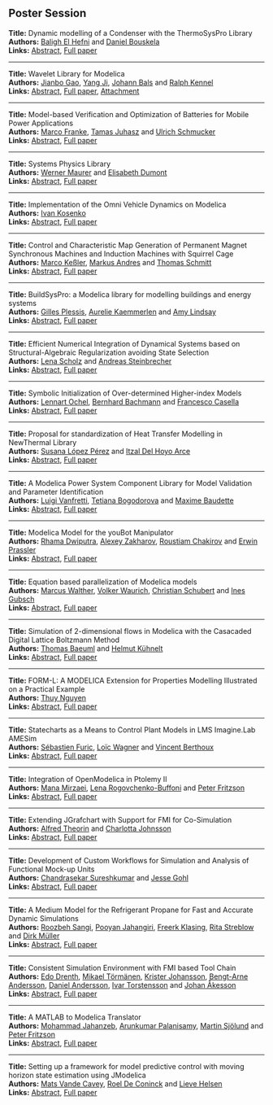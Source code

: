 <h2>Poster Session</h2>
<p>
<b>Title:</b> Dynamic modelling of a Condenser with the ThermoSysPro Library<br />
<b>Authors:</b> <a href="../authors/author_84.html">Baligh El Hefni</a> and <a href="../authors/author_48.html">Daniel Bouskela</a><br />
<b>Links:</b> <a href="../abstracts/abstract_117.pdf">Abstract</a>, <a href="../submissions/ECP140961113_ElhefniBouskela.pdf">Full paper</a>
</p>
<hr />
<p>
<b>Title:</b> Wavelet Library for Modelica<br />
<b>Authors:</b> <a href="../authors/author_107.html">Jianbo Gao</a>, <a href="../authors/author_148.html">Yang Ji</a>, <a href="../authors/author_18.html">Johann Bals</a> and <a href="../authors/author_162.html">Ralph Kennel</a><br />
<b>Links:</b> <a href="../abstracts/abstract_118.pdf">Abstract</a>, <a href="../submissions/ECP140961123_GaoJiBalsKennel.pdf">Full paper</a>, <a href="../attachments/attachment_118.zip">Attachment</a>
</p>
<hr />
<p>
<b>Title:</b> Model-based Verification and Optimization of Batteries for Mobile Power Applications<br />
<b>Authors:</b> <a href="../authors/author_93.html">Marco Franke</a>, <a href="../authors/author_153.html">Tamas Juhasz</a> and <a href="../authors/author_277.html">Ulrich Schmucker</a><br />
<b>Links:</b> <a href="../abstracts/abstract_119.pdf">Abstract</a>, <a href="../submissions/ECP140961131_FrankeJuhaszSchmucker.pdf">Full paper</a>
</p>
<hr />
<p>
<b>Title:</b> Systems Physics Library<br />
<b>Authors:</b> <a href="../authors/author_205.html">Werner Maurer</a> and <a href="../authors/author_76.html">Elisabeth Dumont</a><br />
<b>Links:</b> <a href="../abstracts/abstract_120.pdf">Abstract</a>, <a href="../submissions/ECP140961137_MaurerDumont.pdf">Full paper</a>
</p>
<hr />
<p>
<b>Title:</b> Implementation of the Omni Vehicle Dynamics on Modelica<br />
<b>Authors:</b> <a href="../authors/author_171.html">Ivan Kosenko</a><br />
<b>Links:</b> <a href="../abstracts/abstract_121.pdf">Abstract</a>, <a href="../submissions/ECP140961143_Kosenko.pdf">Full paper</a>
</p>
<hr />
<p>
<b>Title:</b> Control and Characteristic Map Generation of Permanent Magnet Synchronous Machines and Induction Machines with Squirrel Cage<br />
<b>Authors:</b> <a href="../authors/author_160.html">Marco Keßler</a>, <a href="../authors/author_10.html">Markus Andres</a> and <a href="../authors/author_275.html">Thomas Schmitt</a><br />
<b>Links:</b> <a href="../abstracts/abstract_122.pdf">Abstract</a>, <a href="../submissions/ECP140961151_KelerAndresSchmitt.pdf">Full paper</a>
</p>
<hr />
<p>
<b>Title:</b> BuildSysPro: a Modelica library for modelling buildings and energy systems<br />
<b>Authors:</b> <a href="../authors/author_245.html">Gilles Plessis</a>, <a href="../authors/author_154.html">Aurelie Kaemmerlen</a> and <a href="../authors/author_197.html">Amy Lindsay</a><br />
<b>Links:</b> <a href="../abstracts/abstract_123.pdf">Abstract</a>, <a href="../submissions/ECP140961161_PlessisKaemmerlenLindsay.pdf">Full paper</a>
</p>
<hr />
<p>
<b>Title:</b> Efficient Numerical Integration of Dynamical Systems based on Structural-Algebraic Regularization avoiding State Selection<br />
<b>Authors:</b> <a href="../authors/author_280.html">Lena Scholz</a> and <a href="../authors/author_291.html">Andreas Steinbrecher</a><br />
<b>Links:</b> <a href="../abstracts/abstract_124.pdf">Abstract</a>, <a href="../submissions/ECP140961171_ScholzSteinbrecher.pdf">Full paper</a>
</p>
<hr />
<p>
<b>Title:</b> Symbolic Initialization of Over-determined Higher-index Models<br />
<b>Authors:</b> <a href="../authors/author_226.html">Lennart Ochel</a>, <a href="../authors/author_16.html">Bernhard Bachmann</a> and <a href="../authors/author_53.html">Francesco Casella</a><br />
<b>Links:</b> <a href="../abstracts/abstract_125.pdf">Abstract</a>, <a href="../submissions/ECP140961179_OchelBachmannCasella.pdf">Full paper</a>
</p>
<hr />
<p>
<b>Title:</b> Proposal for standardization of Heat Transfer Modelling  in NewThermal Library<br />
<b>Authors:</b> <a href="../authors/author_199.html">Susana López Pérez</a> and <a href="../authors/author_65.html">Itzal Del Hoyo Arce</a><br />
<b>Links:</b> <a href="../abstracts/abstract_126.pdf">Abstract</a>, <a href="../submissions/ECP140961189_LopezperezDelhoyoarce.pdf">Full paper</a>
</p>
<hr />
<p>
<b>Title:</b> A Modelica Power System Component Library for Model Validation and Parameter Identification<br />
<b>Authors:</b> <a href="../authors/author_322.html">Luigi Vanfretti</a>, <a href="../authors/author_43.html">Tetiana Bogodorova</a> and <a href="../authors/author_24.html">Maxime Baudette</a><br />
<b>Links:</b> <a href="../abstracts/abstract_127.pdf">Abstract</a>, <a href="../submissions/ECP140961195_VanfrettiBogodorovaBaudette.pdf">Full paper</a>
</p>
<hr />
<p>
<b>Title:</b> Modelica Model for the youBot Manipulator<br />
<b>Authors:</b> <a href="../authors/author_79.html">Rhama Dwiputra</a>, <a href="../authors/author_346.html">Alexey Zakharov</a>, <a href="../authors/author_58.html">Roustiam Chakirov</a> and <a href="../authors/author_247.html">Erwin Prassler</a><br />
<b>Links:</b> <a href="../abstracts/abstract_128.pdf">Abstract</a>, <a href="../submissions/ECP140961205_DwiputraZakharovChakirovPrassler.pdf">Full paper</a>
</p>
<hr />
<p>
<b>Title:</b> Equation based parallelization of Modelica models<br />
<b>Authors:</b> <a href="../authors/author_329.html">Marcus Walther</a>, <a href="../authors/author_331.html">Volker Waurich</a>, <a href="../authors/author_282.html">Christian Schubert</a> and <a href="../authors/author_122.html">Ines Gubsch</a><br />
<b>Links:</b> <a href="../abstracts/abstract_129.pdf">Abstract</a>, <a href="../submissions/ECP140961213_WaltherWaurichSchubertGubsch.pdf">Full paper</a>
</p>
<hr />
<p>
<b>Title:</b> Simulation of 2-dimensional flows in Modelica with the Casacaded Digital Lattice Boltzmann Method<br />
<b>Authors:</b> <a href="../authors/author_17.html">Thomas Baeuml</a> and <a href="../authors/author_179.html">Helmut Kühnelt</a><br />
<b>Links:</b> <a href="../abstracts/abstract_130.pdf">Abstract</a>, <a href="../submissions/ECP140961221_BaeumlKuhnelt.pdf">Full paper</a>
</p>
<hr />
<p>
<b>Title:</b> FORM-L: A MODELICA Extension for Properties Modelling Illustrated on a Practical Example<br />
<b>Authors:</b> <a href="../authors/author_221.html">Thuy Nguyen</a><br />
<b>Links:</b> <a href="../abstracts/abstract_131.pdf">Abstract</a>, <a href="../submissions/ECP140961227_Nguyen.pdf">Full paper</a>
</p>
<hr />
<p>
<b>Title:</b> Statecharts as a Means to Control Plant Models in LMS Imagine.Lab AMESim<br />
<b>Authors:</b> <a href="../authors/author_103.html">Sébastien Furic</a>, <a href="../authors/author_327.html">Loïc Wagner</a> and <a href="../authors/author_36.html">Vincent Berthoux</a><br />
<b>Links:</b> <a href="../abstracts/abstract_132.pdf">Abstract</a>, <a href="../submissions/ECP140961237_FuricWagnerBerthoux.pdf">Full paper</a>
</p>
<hr />
<p>
<b>Title:</b> Integration of OpenModelica in Ptolemy II<br />
<b>Authors:</b> <a href="../authors/author_212.html">Mana Mirzaei</a>, <a href="../authors/author_260.html">Lena Rogovchenko-Buffoni</a> and <a href="../authors/author_97.html">Peter Fritzson</a><br />
<b>Links:</b> <a href="../abstracts/abstract_133.pdf">Abstract</a>, <a href="../submissions/ECP140961247_MirzaeiRogovchenkobuffoniFritzson.pdf">Full paper</a>
</p>
<hr />
<p>
<b>Title:</b> Extending JGrafchart with Support for FMI for Co-Simulation<br />
<b>Authors:</b> <a href="../authors/author_304.html">Alfred Theorin</a> and <a href="../authors/author_151.html">Charlotta Johnsson</a><br />
<b>Links:</b> <a href="../abstracts/abstract_134.pdf">Abstract</a>, <a href="../submissions/ECP140961257_TheorinJohnsson.pdf">Full paper</a>
</p>
<hr />
<p>
<b>Title:</b> Development of Custom Workflows for Simulation and Analysis of Functional Mock-up Units<br />
<b>Authors:</b> <a href="../authors/author_298.html">Chandrasekar Sureshkumar</a> and <a href="../authors/author_115.html">Jesse Gohl</a><br />
<b>Links:</b> <a href="../abstracts/abstract_135.pdf">Abstract</a>, <a href="../submissions/ECP140961265_SureshkumarGohl.pdf">Full paper</a>
</p>
<hr />
<p>
<b>Title:</b> A Medium Model for the Refrigerant Propane for Fast and Accurate Dynamic Simulations<br />
<b>Authors:</b> <a href="../authors/author_269.html">Roozbeh Sangi</a>, <a href="../authors/author_142.html">Pooyan Jahangiri</a>, <a href="../authors/author_164.html">Freerk Klasing</a>, <a href="../authors/author_294.html">Rita Streblow</a> and <a href="../authors/author_217.html">Dirk Müller</a><br />
<b>Links:</b> <a href="../abstracts/abstract_136.pdf">Abstract</a>, <a href="../submissions/ECP140961271_SangiJahangiriKlasingStreblowMuller.pdf">Full paper</a>
</p>
<hr />
<p>
<b>Title:</b> Consistent Simulation Environment with FMI based Tool Chain<br />
<b>Authors:</b> <a href="../authors/author_73.html">Edo Drenth</a>, <a href="../authors/author_310.html">Mikael Törmänen</a>, <a href="../authors/author_149.html">Krister Johansson</a>, <a href="../authors/author_6.html">Bengt-Arne Andersson</a>, <a href="../authors/author_8.html">Daniel Andersson</a>, <a href="../authors/author_311.html">Ivar Torstensson</a> and <a href="../authors/author_3.html">Johan Åkesson</a><br />
<b>Links:</b> <a href="../abstracts/abstract_137.pdf">Abstract</a>, <a href="../submissions/ECP140961277_DrenthTormanenJohanssonAnderssonAnderssonTorstenssonAkesson.pdf">Full paper</a>
</p>
<hr />
<p>
<b>Title:</b> A MATLAB to Modelica Translator<br />
<b>Authors:</b> <a href="../authors/author_143.html">Mohammad Jahanzeb</a>, <a href="../authors/author_236.html">Arunkumar Palanisamy</a>, <a href="../authors/author_287.html">Martin Sjölund</a> and <a href="../authors/author_97.html">Peter Fritzson</a><br />
<b>Links:</b> <a href="../abstracts/abstract_138.pdf">Abstract</a>, <a href="../submissions/ECP140961285_JahanzebPalanisamySjolundFritzson.pdf">Full paper</a>
</p>
<hr />
<p>
<b>Title:</b> Setting up a framework for model predictive control with moving horizon state estimation using JModelica<br />
<b>Authors:</b> <a href="../authors/author_321.html">Mats Vande Cavey</a>, <a href="../authors/author_63.html">Roel De Coninck</a> and <a href="../authors/author_131.html">Lieve Helsen</a><br />
<b>Links:</b> <a href="../abstracts/abstract_139.pdf">Abstract</a>, <a href="../submissions/ECP140961295_VandecaveyDeconinckHelsen.pdf">Full paper</a>
</p>